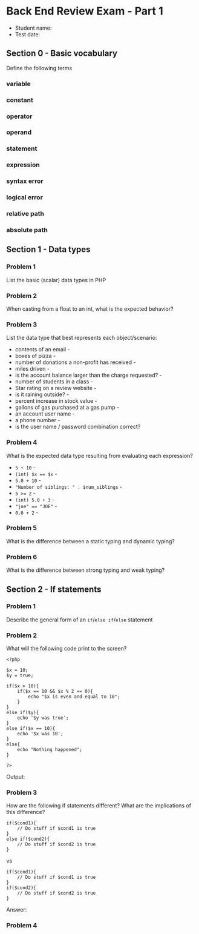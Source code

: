 Back End Review Exam - Part 1
=============================

* Student name:
* Test date:

Section 0 - Basic vocabulary
----------------------------

Define the following terms

### variable

### constant

### operator

### operand

### statement

### expression

### syntax error

### logical error

### relative path

### absolute path





Section 1 - Data types
----------------------

### Problem 1

List the basic (scalar) data types in PHP

### Problem 2

When casting from a float to an int, what is the expected behavior?

### Problem 3

List the data type that best represents each object/scenario:

* contents of an email - 
* boxes of pizza - 
* number of donations a non-profit has received - 
* miles driven -
* is the account balance larger than the charge requested? - 
* number of students in a class - 
* Star rating on a review website -
* is it raining outside? - 
* percent increase in stock value - 
* gallons of gas purchased at a gas pump - 
* an account user name - 
* a phone number - 
* is the user name / password combination correct?

### Problem 4

What is the expected data type resulting from evaluating each expression?

* `5 + 10` - 
* `(int) $x == $x` - 
* `5.0 + 10` - 
* `"Number of siblings: " . $num_siblings` - 
* `5 >= 2` - 
* `(int) 5.0 + 3` - 
* `"joe" == "JOE"` - 
* `0.0 + 2` - 

### Problem 5

What is the difference between a static typing and dynamic typing?

### Problem 6

What is the difference between strong typing and weak typing?





Section 2 - If statements
-------------------------

### Problem 1

Describe the general form of an `if`/`else if`/`else` statement

### Problem 2

What will the following code print to the screen?

    <?php

    $x = 10;
    $y = true;

    if($x > 10){
        if($x == 10 && $x % 2 == 0){
            echo "$x is even and equal to 10";
        }
    }
    else if($y){
        echo '$y was true';
    }
    else if($x == 10){
        echo '$x was 10';
    }
    else{
        echo "Nothing happened";
    }

    ?>

Output:

### Problem 3

How are the following if statements different? What are the implications of this
difference?

    if($cond1){
        // Do stuff if $cond1 is true
    }
    else if($cond2){
        // Do stuff if $cond2 is true
    }

vs


    if($cond1){
        // Do stuff if $cond1 is true
    }
    if($cond2){
        // Do stuff if $cond2 is true
    }

Answer:

### Problem 4

